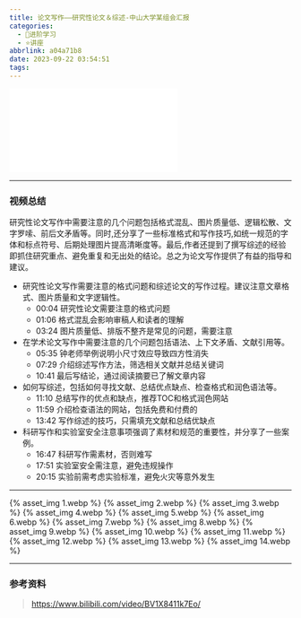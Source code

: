 ```yaml
---
title: 论文写作——研究性论文＆综述-中山大学某组会汇报
categories:
  - 🌙进阶学习
  - ⭐讲座
abbrlink: a04a71b8
date: 2023-09-22 03:54:51
tags:
---
```


<iframe src="//player.bilibili.com/player.html?aid=234564212&bvid=BV1X8411k7Eo&cid=1296872225&p=1" scrolling="no" border="0" frameborder="no" framespacing="0" allowfullscreen="true"> </iframe>

<!--more-->

***

### 视频总结

研究性论文写作中需要注意的几个问题包括格式混乱、图片质量低、逻辑松散、文字罗嗦、前后文矛盾等。同时,还分享了一些标准格式和写作技巧,如统一规范的字体和标点符号、后期处理图片提高清晰度等。最后,作者还提到了撰写综述的经验即抓住研究重点、避免重复和无出处的结论。总之为论文写作提供了有益的指导和建议。

- 研究性论文写作需要注意的格式问题和综述论文的写作过程。建议注意文章格式、图片质量和文字逻辑性。
    - 00:04 研究性论文需要注意的格式问题
    - 01:06 格式混乱会影响审稿人和读者的理解
    - 03:24 图片质量低、排版不整齐是常见的问题，需要注意
- 在学术论文写作中需要注意的几个问题包括语法、上下文矛盾、文献引用等。
    - 05:35 钟老师举例说明小尺寸效应导致四方性消失
    - 07:29 介绍综述写作方法，筛选相关文献并总结关键词
    - 10:41 最后写结论，通过阅读摘要已了解文章内容
- 如何写综述，包括如何寻找文献、总结优点缺点、检查格式和润色语法等。
    - 11:10 总结写作的优点和缺点，推荐TOC和格式润色网站
    - 11:59 介绍检查语法的网站，包括免费和付费的
    - 13:42 写作综述的技巧，只需填充文献和总结优缺点
- 科研写作和实验室安全注意事项强调了素材和规范的重要性，并分享了一些案例。
    - 16:47 科研写作需素材，否则难写
    - 17:51 实验室安全需注意，避免违规操作
    - 20:15 实验前需考虑实验标准，避免火灾等意外发生

***

{% asset_img 1.webp %}
{% asset_img 2.webp %}
{% asset_img 3.webp %}
{% asset_img 4.webp %}
{% asset_img 5.webp %}
{% asset_img 6.webp %}
{% asset_img 7.webp %}
{% asset_img 8.webp %}
{% asset_img 9.webp %}
{% asset_img 10.webp %}
{% asset_img 11.webp %}
{% asset_img 12.webp %}
{% asset_img 13.webp %}
{% asset_img 14.webp %}

***

### 参考资料

> <https://www.bilibili.com/video/BV1X8411k7Eo/>

